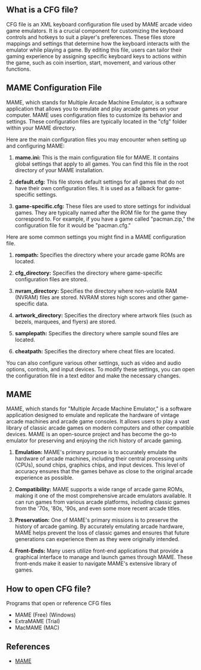 ## What is a CFG file?

CFG file is an XML keyboard configuration file used by MAME arcade video game emulators. It is a crucial component for customizing the keyboard controls and hotkeys to suit a player's preferences. These files store mappings and settings that determine how the keyboard interacts with the emulator while playing a game. By editing this file, users can tailor their gaming experience by assigning specific keyboard keys to actions within the game, such as coin insertion, start, movement, and various other functions.

## MAME Configuration File

MAME, which stands for Multiple Arcade Machine Emulator, is a software application that allows you to emulate and play arcade games on your computer. MAME uses configuration files to customize its behavior and settings. These configuration files are typically located in the "cfg" folder within your MAME directory. 

Here are the main configuration files you may encounter when setting up and configuring MAME:

1. **mame.ini:** This is the main configuration file for MAME. It contains global settings that apply to all games. You can find this file in the root directory of your MAME installation.

1. **default.cfg:** This file stores default settings for all games that do not have their own configuration files. It is used as a fallback for game-specific settings.

1. **game-specific.cfg:** These files are used to store settings for individual games. They are typically named after the ROM file for the game they correspond to. For example, if you have a game called "pacman.zip," the configuration file for it would be "pacman.cfg."

Here are some common settings you might find in a MAME configuration file.

1. **rompath:** Specifies the directory where your arcade game ROMs are located.

1. **cfg_directory:** Specifies the directory where game-specific configuration files are stored.

1. **nvram_directory:** Specifies the directory where non-volatile RAM (NVRAM) files are stored. NVRAM stores high scores and other game-specific data.

1. **artwork_directory:** Specifies the directory where artwork files (such as bezels, marquees, and flyers) are stored.

1. **samplepath:** Specifies the directory where sample sound files are located.

1. **cheatpath:** Specifies the directory where cheat files are located.

You can also configure various other settings, such as video and audio options, controls, and input devices. To modify these settings, you can open the configuration file in a text editor and make the necessary changes.

## MAME

MAME, which stands for "Multiple Arcade Machine Emulator," is a software application designed to emulate and replicate the hardware of vintage arcade machines and arcade game consoles. It allows users to play a vast library of classic arcade games on modern computers and other compatible devices. MAME is an open-source project and has become the go-to emulator for preserving and enjoying the rich history of arcade gaming.

1. **Emulation:** MAME's primary purpose is to accurately emulate the hardware of arcade machines, including their central processing units (CPUs), sound chips, graphics chips, and input devices. This level of accuracy ensures that the games behave as close to the original arcade experience as possible.

1. **Compatibility:** MAME supports a wide range of arcade game ROMs, making it one of the most comprehensive arcade emulators available. It can run games from various arcade platforms, including classic games from the '70s, '80s, '90s, and even some more recent arcade titles.

1. **Preservation:** One of MAME's primary missions is to preserve the history of arcade gaming. By accurately emulating arcade hardware, MAME helps prevent the loss of classic games and ensures that future generations can experience them as they were originally intended.

1. **Front-Ends:** Many users utilize front-end applications that provide a graphical interface to manage and launch games through MAME. These front-ends make it easier to navigate MAME's extensive library of games.

## How to open CFG file?

Programs that open or reference CFG files

- MAME (Free) (Windows)
- ExtraMAME (Trial)
- MacMAME (MAC)

## References
* [MAME](https://en.wikipedia.org/wiki/MAME)
